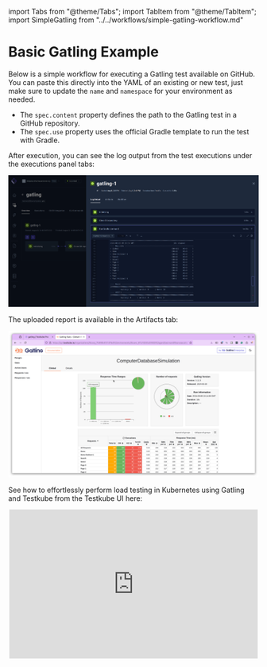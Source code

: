 import Tabs from "@theme/Tabs";
import TabItem from "@theme/TabItem";
import SimpleGatling from "../../workflows/simple-gatling-workflow.md"

# Basic Gatling Example

Below is a simple workflow for executing a Gatling test available on GitHub. You can paste this directly into the
YAML of an existing or new test, just make sure to update the `name` and `namespace` for your environment as needed.

- The `spec.content` property defines the path to the Gatling test in a GitHub repository.
- The `spec.use` property uses the official Gradle template to run the test with Gradle.

<SimpleGatling/>

After execution, you can see the log output from the test executions under the executions panel tabs:

<Tabs>
<TabItem value="logs" label="Log Output" default>

![Gatling Log Output](images/basic-gatling-output.png)

</TabItem>
<TabItem value="artifacts" label="Artifacts" default>

The uploaded report is available in the Artifacts tab:

![Gatling Report](images/basic-gatling-report.png)

</TabItem>
</Tabs>

See how to effortlessly perform load testing in Kubernetes using Gatling and Testkube from the Testkube UI here:

<center><iframe width="500" height="300" src="https://youtube.com/embed/mgnwhg9KZ2I" title="Create & Run Gatling Tests with Testkube" frameborder="0" allow="accelerometer; autoplay; clipboard-write; encrypted-media; gyroscope; picture-in-picture; web-share" referrerpolicy="strict-origin-when-cross-origin" allowfullscreen></iframe></center>
